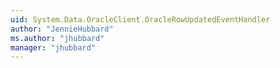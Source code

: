 ```yaml
---
uid: System.Data.OracleClient.OracleRowUpdatedEventHandler
author: "JennieHubbard"
ms.author: "jhubbard"
manager: "jhubbard"
---
```

